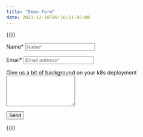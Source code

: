 ```yaml
---
title: "Demo Form"
date: 2021-12-10T09:16:11-05:00
---
```




{{<rawhtml>}}






<form action="https://docs.google.com/forms/d/e/1FAIpQLSfDMmGODswEmhvzCOgj16OCZIwjwgNWhAaSdp7d3kAUnwobpA/formResponse"  method="post" target="hidden_iframe" onsubmit="submitted=true">
  <label>Name*</label>
        <input type="text" placeholder="Name*" class="form-input" name="entry.844500701" required>

  <label>Email*</label>
        <input type="email" placeholder="Email address*" class="form-input" name="entry.1597104814" required>

   <label>Give us a bit of background on your k8s deployment</label>
        <textarea rows="5" placeholder="" class="form-input" name="entry.7019661" ></textarea>

   <button type="submit">Send</button>
</form>

 
{{</rawhtml>}}


